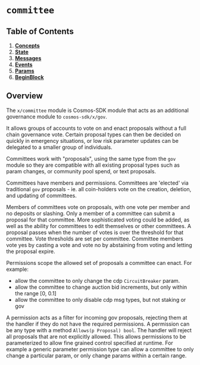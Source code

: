 <!--
order: 0
title: "Committee Overview"
parent:
  title: "committee"
-->

# `committee`

## Table of Contents

<!-- TOC -->
1. **[Concepts](01_concepts.md)**
2. **[State](02_state.md)**
3. **[Messages](03_messages.md)**
4. **[Events](04_events.md)**
5. **[Params](05_params.md)**
6. **[BeginBlock](06_begin_block.md)**

## Overview

The `x/committee` module is Cosmos-SDK module that acts as an additional governance module to `cosmos-sdk/x/gov`.

It allows groups of accounts to vote on and enact proposals without a full chain governance vote. Certain proposal types can then be decided on quickly in emergency situations, or low risk parameter updates can be delegated to a smaller group of individuals.

Committees work with "proposals", using the same type from the `gov` module so they are compatible with all existing proposal types such as param changes, or community pool spend, or text proposals.

Committees have members and permissions. Committees are 'elected' via traditional `gov` proposals - ie. all coin-holders vote on the creation, deletion, and updating of committees.

Members of committees vote on proposals, with one vote per member and no deposits or slashing. Only a member of a committee can submit a proposal for that committee. More sophisticated voting could be added, as well as the ability for committees to edit themselves or other committees. A proposal passes when the number of votes is over the threshold for that committee. Vote thresholds are set per committee. Committee members vote yes by casting a vote and vote no by abstaining from voting and letting the proposal expire.

Permissions scope the allowed set of proposals a committee can enact. For example:

- allow the committee to only change the cdp `CircuitBreaker` param.
- allow the committee to change auction bid increments, but only within the range [0, 0.1]
- allow the committee to only disable cdp msg types, but not staking or gov

A permission acts as a filter for incoming gov proposals, rejecting them at the handler if they do not have the required permissions. A permission can be any type with a method `Allows(p Proposal) bool`. The handler will reject all proposals that are not explicitly allowed. This allows permissions to be parameterized to allow fine grained control specified at runtime. For example a generic parameter permission type can allow a committee to only change a particular param, or only change params within a certain range.
